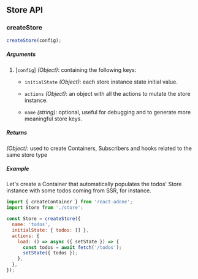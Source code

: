 ## Store API

### createStore

```js
createStore(config);
```

##### Arguments

1. [`config`] _(Object)_: containing the following keys:

   - `initialState` _(Object)_: each store instance state initial value.

   - `actions` _(Object)_: an object with all the actions to mutate the store instance.

   - `name` _(string)_: optional, useful for debugging and to generate more meaningful store keys.

##### Returns

_(Object)_: used to create Containers, Subscribers and hooks related to the same store type

##### Example

Let's create a Container that automatically populates the todos' Store instance with some todos coming from SSR, for instance.

```js
import { createContainer } from 'react-adone';
import Store from './store';

const Store = createStore({
  name: 'todos',
  initialState: { todos: [] },
  actions: {
    load: () => async ({ setState }) => {
      const todos = await fetch('/todos');
      setState({ todos });
    },
  },
});
```

